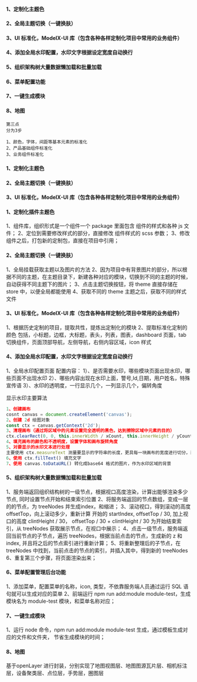 #### 1、定制化主题色
#### 2、全局主题切换（一键换肤）
#### 3、UI 标准化，ModelX-UI 库（包含各种各样定制化项目中常用的业务组件）

#### 4、添加全局水印配置，水印文字根据设定宽度自动换行
#### 5、组织架构树大量数据懒加载和批量加载
#### 6、菜单配置功能
#### 7、一键生成模块
#### 8、地图


```
第三点
分为3步

1、颜色，字体，间距等基本元素的标准化
2、产品基础组件标准化
3、业务组件标准化
```

<!-- 从1到3 从单个插件逐步做成一个标准化的库 -->
#### 1、定制化主题色
#### 2、全局主题切换（一键换肤）
#### 3、UI 标准化，ModelX-UI 库（包含各种各样定制化项目中常用的业务组件）


#### 1、定制化插件主题色
<!-- 修改日期组件定制的样式 -->
1、组件库，组织形式是一个组件一个 package 里面包含 组件的样式和各种 js 文件；
2、定位到需要修改样式的部分，直接修改 组件样式的 scss 参数；
3、修改组件之后，打包新的定制包，直接在项目中引用；

#### 2、全局主题切换（一键换肤）
<!-- 
换肤分为2部分
1、切换背景图片
2、切换 参数，根据 class 名称加载
 -->

1、全局挂载获取主题以及图片的方法
2、因为项目中有背景图片的部分，所以根据不同的主题，在主题目录下，新建各种对应的模块，切换到不同的主题的时候，自动获得不同主题下的图片；
3、点击主题切换按钮，将 theme 直接存储在 store 中，以便全局都能使用
4、获取不同的 theme 主题之后，获取不同的样式文件

#### 3、UI 标准化，ModelX-UI 库（包含各种各样定制化项目中常用的业务组件）
1、根据历史定制的项目，提取共性，提炼出定制化的模块
2、提取标准化定制的颜色
包括，小标题，边框，大标题，表头，列表，图表，dashboard 页面，tab 切换组件，页面顶部导航，左侧导航，右侧内容区域，icon 样式

#### 4、添加全局水印配置，水印文字根据设定宽度自动换行
1、全局水印配置页面
配置内容：
1）、是否需要水印，哪些模块页面出现水印，哪些页面不出现水印
2）、哪些内容出现在水印上面，警号,Id,日期，用户姓名，特殊宣传语
3）、水印的透明度，一行显示几个，一列显示几个，偏转角度

显示水印主要算法

```javascript
1、创建画布 
cosnt canvas = document.createElement('canvas');
2、创建 2d 绘图对象
const ctx = canvas.getContext('2d');
3、清理画布（通过将区域中的元素设置完全透明的黑色，达到擦除区域中元素的目的）
ctx.clearRect(0, 0, this.innerWidth / xCount, this.innerHeight / yCount);
4、填充画布的颜色和不透明度，设置字体和画布旋转角度
5、对要显示的水印文本进行处理
主要使用 ctx.measureText 测量要显示的字符串的长度，更具每一块画布的宽度进行切分，直到超过长度的水印的文字能分行显示完整；
6、使用 ctx.fillText() 填充文字
7、使用 canvas.toDataURL() 转化成base64 格式的图片，作为水印区域的背景
```

#### 5、组织架构树大量数据懒加载和批量加载
<!-- 主要技术要点：懒加载、逐级加载、滚动加载、只显示可视区域的树节点，需要和服务端约定好接口 -->
<!-- 预设每一个节点高度为 30px，视口高度是 300px， startIndex, endIndex -->
<!-- 节点数据结构
{
    name:'',
    nodeKey:'',
    id:'',
    parentId:'',
    childrens:[],
    z:'', // 层级用来显示缩进
    index: '', // 由前端生成用于
}
 -->
1、服务端返回组织结构树的一级节点，根据视口高度渲染，计算出能够渲染多少节点, 同时设置节点开始和结束索引位置
2、将服务端返回的节点数组，变成一层的的节点，为 treeNodes 并生成index，和缩进；
3、滚动视口，得到滚动的高度 offsetTop，向上滚动多少，重新计算 开始的 startIndex,  offsetTop / 30, 加上视口的高度 clintHeight /  30， offsetTop / 30 + clintHeight / 30 为开始结束索引，从 treeNodes 获取展示节点，在视口中展示；
4、点击一级节点，服务端返回当前节点的子节点，遍历 treeNodes，根据当前点击的节点，生成新的 z 和 index, 并且将之后的节点索引进行重新计算；
5、将重新整理后的子节点，在 treeNodes 中找到，当前点击的节点的索引，并插入其中，得到新的 treeNodes
6、重复第三个步骤，将页面渲染出来；


#### 6、菜单配置管理后台功能

1、添加菜单，配置菜单的名称，icon, 类型，不依靠服务端人员通过运行 SQL 语句就可以生成对应的菜单
2、前端运行 npm run add:module module-test，生成模块名为 module-test 模块，和菜单名称对应；


#### 7、一键生成模块
<!-- npm 库 json-templater/string 替换js 或者 json 的 变量 -->
1、运行 node 命令，npm run add:module module-test 生成，通过模板生成对应的文件和文件夹，
节省生成模块的时间；


#### 8、地图
基于openLayer 进行封装，分别实现了地图视图层、地图图源瓦片层、相机标注层，设备聚类层、点位层，手势层，圈图层




